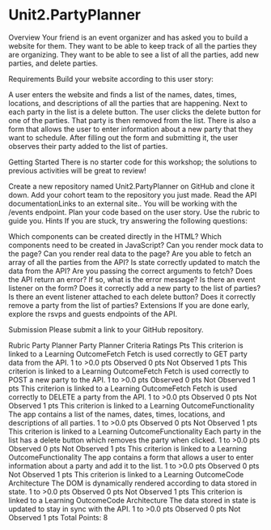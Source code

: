 # Unit2.PartyPlanner

Overview
Your friend is an event organizer and has asked you to build a website for them. They want to be able to keep track of all the parties they are organizing. They want to be able to see a list of all the parties, add new parties, and delete parties.

Requirements
Build your website according to this user story:

A user enters the website and finds a list of the names, dates, times, locations, and descriptions of all the parties that are happening.
Next to each party in the list is a delete button. The user clicks the delete button for one of the parties. That party is then removed from the list.
There is also a form that allows the user to enter information about a new party that they want to schedule. After filling out the form and submitting it, the user observes their party added to the list of parties.

Getting Started
There is no starter code for this workshop; the solutions to previous activities will be great to review!

Create a new repository named Unit2.PartyPlanner on GitHub and clone it down.
Add your cohort team to the repository you just made.
Read the API documentationLinks to an external site.. You will be working with the /events endpoint.
Plan your code based on the user story. Use the rubric to guide you.
Hints
If you are stuck, try answering the following questions:

Which components can be created directly in the HTML? Which components need to be created in JavaScript?
Can you render mock data to the page?
Can you render real data to the page?
Are you able to fetch an array of all the parties from the API?
Is state correctly updated to match the data from the API?
Are you passing the correct arguments to fetch?
Does the API return an error? If so, what is the error message?
Is there an event listener on the form? Does it correctly add a new party to the list of parties?
Is there an event listener attached to each delete button? Does it correctly remove a party from the list of parties?
Extensions
If you are done early, explore the rsvps and guests endpoints of the API.

Submission
Please submit a link to your GitHub repository.

Rubric
Party Planner
Party Planner
Criteria	Ratings	Pts
This criterion is linked to a Learning OutcomeFetch
Fetch is used correctly to GET party data from the API.
1 to >0.0 pts
Observed
0 pts
Not Observed
1 pts
This criterion is linked to a Learning OutcomeFetch
Fetch is used correctly to POST a new party to the API.
1 to >0.0 pts
Observed
0 pts
Not Observed
1 pts
This criterion is linked to a Learning OutcomeFetch
Fetch is used correctly to DELETE a party from the API.
1 to >0.0 pts
Observed
0 pts
Not Observed
1 pts
This criterion is linked to a Learning OutcomeFunctionality
The app contains a list of the names, dates, times, locations, and descriptions of all parties.
1 to >0.0 pts
Observed
0 pts
Not Observed
1 pts
This criterion is linked to a Learning OutcomeFunctionality
Each party in the list has a delete button which removes the party when clicked.
1 to >0.0 pts
Observed
0 pts
Not Observed
1 pts
This criterion is linked to a Learning OutcomeFunctionality
The app contains a form that allows a user to enter information about a party and add it to the list.
1 to >0.0 pts
Observed
0 pts
Not Observed
1 pts
This criterion is linked to a Learning OutcomeCode Architecture
The DOM is dynamically rendered according to data stored in state.
1 to >0.0 pts
Observed
0 pts
Not Observed
1 pts
This criterion is linked to a Learning OutcomeCode Architecture
The data stored in state is updated to stay in sync with the API.
1 to >0.0 pts
Observed
0 pts
Not Observed
1 pts
Total Points: 8
